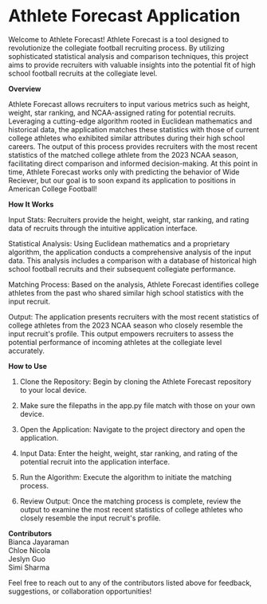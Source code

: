 
# <span style="font-size:larger;">Athlete Forecast Application</span>

Welcome to Athlete Forecast!
Athlete Forecast is a tool designed to revolutionize the collegiate football recruiting process. By utilizing sophisticated statistical analysis and comparison techniques, this project aims to provide recruiters with valuable insights into the potential fit of high school football recruits at the collegiate level.  

**Overview**  

Athlete Forecast allows recruiters to input various metrics such as height, weight, star ranking, and NCAA-assigned rating for potential recruits. Leveraging a cutting-edge algorithm rooted in Euclidean mathematics and historical data, the application matches these statistics with those of current college athletes who exhibited similar attributes during their high school careers. The output of this process provides recruiters with the most recent statistics of the matched college athlete from the 2023 NCAA season, facilitating direct comparison and informed decision-making. At this point in time, Athlete Forecast works only with predicting the behavior of Wide Reciever, but our goal is to soon expand its application to positions in American College Football!  

**How It Works**  

Input Stats: Recruiters provide the height, weight, star ranking, and rating data of recruits through the intuitive application interface.

Statistical Analysis: Using Euclidean mathematics and a proprietary algorithm, the application conducts a comprehensive analysis of the input data. This analysis includes a comparison with a database of historical high school football recruits and their subsequent collegiate performance.

Matching Process: Based on the analysis, Athlete Forecast identifies college athletes from the past who shared similar high school statistics with the input recruit.

Output: The application presents recruiters with the most recent statistics of college athletes from the 2023 NCAA season who closely resemble the input recruit's profile. This output empowers recruiters to assess the potential performance of incoming athletes at the collegiate level accurately.


**How to Use**  

1. Clone the Repository: Begin by cloning the Athlete Forecast repository to your local device.

2. Make sure the filepaths in the app.py file match with those on your own device.

3. Open the Application: Navigate to the project directory and open the application.  

4. Input Data: Enter the height, weight, star ranking, and rating of the potential recruit into the application interface.  

5. Run the Algorithm: Execute the algorithm to initiate the matching process.  

6. Review Output: Once the matching process is complete, review the output to examine the most recent statistics of college athletes who closely resemble the input recruit's profile.  


**Contributors**  
Bianca Jayaraman  
Chloe Nicola  
Jeslyn Guo  
Simi Sharma   

Feel free to reach out to any of the contributors listed above for feedback, suggestions, or collaboration opportunities!





